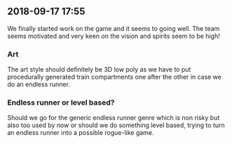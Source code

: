 ## 2018-09-17 17:55

We finally started work on the game and it seems to going well. The team seems motivated and very keen on the vision and spirits seem to be high!

### Art

The art style should definitely be 3D low poly as we have to put procedurally generated train compartments one after the other in case we do an endless runner.

### Endless runner or level based?

Should we go for the generic endless runner genre which is non risky but also too used by now or should we do something level based, trying to turn an endless runner into a possible rogue-like game.
